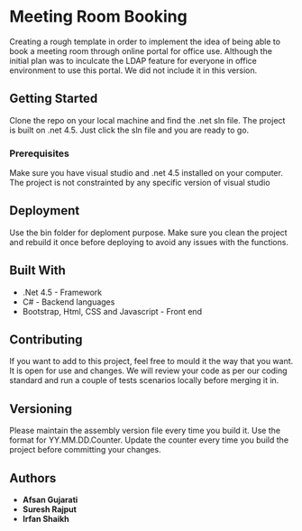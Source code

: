 # Meeting Room Booking

Creating a rough template in order to implement the idea of being able to book a meeting room through online portal for office use. Although the initial plan was to inculcate the LDAP feature for everyone in office environment to use this portal. We did not include it in this version. 

## Getting Started

Clone the repo on your local machine and find the .net sln file. The project is built on .net 4.5. Just click the sln file and you are ready to go.

### Prerequisites

Make sure you have visual studio and .net 4.5 installed on your computer. 
The project is not constrainted by any specific version of visual studio



## Deployment

Use the bin folder for deploment purpose. Make sure you clean the project and rebuild it once before deploying to avoid any issues with the functions. 

## Built With

* .Net 4.5 - Framework
* C# - Backend languages
* Bootstrap, Html, CSS and Javascript - Front end

## Contributing

If you want to add to this project, feel free to mould it the way that you want. It is open for use and changes. We will review your code as per our coding standard and run a couple of tests scenarios locally before merging it in.

## Versioning

Please maintain the assembly version file every time you build it. Use the format for YY.MM.DD.Counter.
Update the counter every time you build the project before committing your changes. 

## Authors

* **Afsan Gujarati**
* **Suresh Rajput**
* **Irfan Shaikh**




